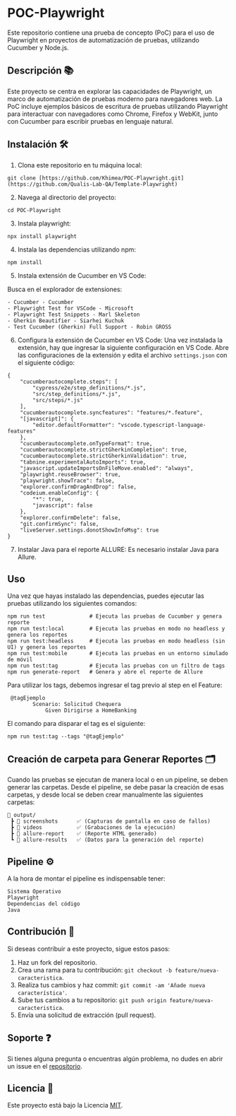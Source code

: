 
# POC-Playwright 

Este repositorio contiene una prueba de concepto (PoC) para el uso de Playwright en proyectos de automatización de pruebas, utilizando Cucumber y Node.js.

## Descripción 📚

Este proyecto se centra en explorar las capacidades de Playwright, un marco de automatización de pruebas moderno para navegadores web. La PoC incluye ejemplos básicos de escritura de pruebas utilizando Playwright para interactuar con navegadores como Chrome, Firefox y WebKit, junto con Cucumber para escribir pruebas en lenguaje natural.

## Instalación 🛠️

1. Clona este repositorio en tu máquina local:
```
git clone [https://github.com/Khimea/POC-Playwright.git](https://github.com/Qualis-Lab-QA/Template-Playwright)
```

2. Navega al directorio del proyecto:
```
cd POC-Playwright
```

3. Instala playwright:
```
npx install playwright
```

4. Instala las dependencias utilizando npm:
```
npm install
```

5. Instala extensión de Cucumber en VS Code:

Busca en el explorador de extensiones:
```
- Cucumber - Cucumber
- Playwright Test for VSCode - Microsoft
- Playwright Test Snippets - Marl Skeleton
- Gherkin Beautifier - Siarhei Kuchuk
- Test Cucumber (Gherkin) Full Support - Robin GROSS
```

6. Configura la extensión de Cucumber en VS Code:
Una vez instalada la extensión, hay que ingresar la siguiente configuración en VS Code.
Abre las configuraciones de la extensión y edita el archivo `settings.json` con el siguiente código:

```
{
    "cucumberautocomplete.steps": [
        "cypress/e2e/step_definitions/*.js",
        "src/step_definitions/*.js",
        "src/steps/*.js"
    ],
    "cucumberautocomplete.syncfeatures": "features/*.feature",
    "[javascript]": {
        "editor.defaultFormatter": "vscode.typescript-language-features"
    },
    "cucumberautocomplete.onTypeFormat": true,
    "cucumberautocomplete.strictGherkinCompletion": true,
    "cucumberautocomplete.strictGherkinValidation": true,
    "tabnine.experimentalAutoImports": true,
    "javascript.updateImportsOnFileMove.enabled": "always",
    "playwright.reuseBrowser": true,
    "playwright.showTrace": false,
    "explorer.confirmDragAndDrop": false,
    "codeium.enableConfig": {
        "*": true,
        "javascript": false
    },
    "explorer.confirmDelete": false,
    "git.confirmSync": false,
    "liveServer.settings.donotShowInfoMsg": true
}
```

7. Instalar Java para el reporte ALLURE:
Es necesario instalar Java para Allure.

## Uso 

Una vez que hayas instalado las dependencias, puedes ejecutar las pruebas utilizando los siguientes comandos:
```
npm run test              # Ejecuta las pruebas de Cucumber y genera reporte
npm run test:local        # Ejecuta las pruebas en modo no headless y genera los reportes
npm run test:headless     # Ejecuta las pruebas en modo headless (sin UI) y genera los reportes
npm run test:mobile       # Ejecuta las pruebas en un entorno simulado de móvil
npm run test:tag          # Ejecuta las pruebas con un filtro de tags
npm run generate-report   # Genera y abre el reporte de Allure
```

Para utilizar los tags, debemos ingresar el tag previo al step en el Feature:

```
 @tagEjemplo
        Scenario: Solicitud Chequera
            Given Dirigirse a HomeBanking
```

El comando para disparar el tag es el siguiente:

```
npm run test:tag --tags "@tagEjemplo"
```

## Creación de carpeta para Generar Reportes 🗂️

Cuando las pruebas se ejecutan de manera local o en un pipeline, se deben generar las carpetas. Desde el pipeline, se debe pasar la creación de esas carpetas, y desde local se deben crear manualmente las siguientes carpetas:

```
📂 output/
 ┣ 📂 screenshots      ✅ (Capturas de pantalla en caso de fallos)
 ┣ 📂 videos           ✅ (Grabaciones de la ejecución)
 ┣ 📂 allure-report    ✅ (Reporte HTML generado)
 ┗ 📂 allure-results   ✅ (Datos para la generación del reporte)
```

## Pipeline ⚙️

A la hora de montar el pipeline es indispensable tener:
```
Sistema Operativo
Playwright
Dependencias del código
Java
```

## Contribución 🤝

Si deseas contribuir a este proyecto, sigue estos pasos:

1. Haz un fork del repositorio.
2. Crea una rama para tu contribución: `git checkout -b feature/nueva-caracteristica`.
3. Realiza tus cambios y haz commit: `git commit -am 'Añade nueva característica'`.
4. Sube tus cambios a tu repositorio: `git push origin feature/nueva-caracteristica`.
5. Envía una solicitud de extracción (pull request).

## Soporte ❓

Si tienes alguna pregunta o encuentras algún problema, no dudes en abrir un issue en el [repositorio](https://github.com/Khimea/POC-Playwright/issues).

## Licencia 📜

Este proyecto está bajo la Licencia [MIT](https://opensource.org/licenses/MIT).
